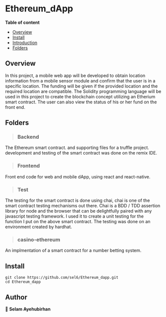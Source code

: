 # Ethereum_dApp

**Table of content**

- [Overview](#overview)
- [Install](#install)
- [Introduction](#Introduction)
- [Folders](#Folders)

## Overview

In this project, a mobile web app will be developed to obtain location information from a mobile sensor module and confirm that the user is in a specific location. The funding will be given if the provided location and the required location are compatible. The Solidity programming language will be used in this project to create the blockchain concept utilizing an Etherium smart contract. The user can also view the status of his or her fund on the front end.

## Folders

> ### Backend
The Ethereum smart contract. and supporting files for a truffle project. development and testing of the smart contract was done on the remix IDE.
> ### Frontend
Front end code for web and mobile dApp, using react and react-native.
> ### Test
The testing for the smart contract is done using chai, chai is one of the smart contract testing mechanisms out there. Chai is a BDD / TDD assertion library for node and the browser that can be delightfully paired with any javascript testing framework. I used it to create a unit testing for the function I put on the above smart contract. The testing was done on an environment created by hardhat.
> ### casino-ethereum
An implmentation of a smart contract for a number betting system.

## Install

```
git clone https://github.com/sel6/Ethereum_dapp.git
cd Ethereum_dapp
```

## Author

👤 **Selam Ayehubirhan**

